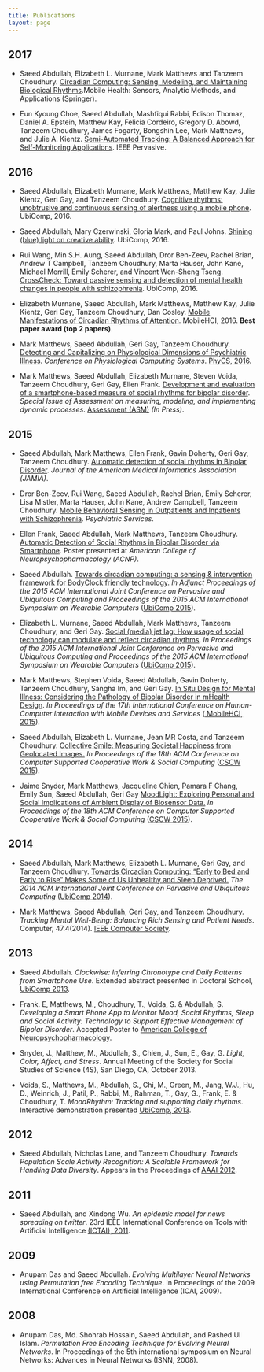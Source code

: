 ```yaml
---
title: Publications
layout: page
---
```


2017
---
* Saeed Abdullah, Elizabeth L. Murnane, Mark Matthews and Tanzeem Choudhury. <a href="https://link.springer.com/chapter/10.1007/978-3-319-51394-2_3">Circadian Computing: Sensing, Modeling, and Maintaining Biological Rhythms</a>.Mobile Health: Sensors, Analytic Methods, and Applications (Springer). 

* Eun Kyoung Choe, Saeed Abdullah, Mashfiqui Rabbi, Edison Thomaz, Daniel A. Epstein, Matthew Kay, Felicia Cordeiro, Gregory D. Abowd, Tanzeem Choudhury, James Fogarty, Bongshin Lee, Mark Matthews, and Julie A. Kientz. <a href="http://ieeexplore.ieee.org/abstract/document/7807194/"> Semi-Automated Tracking: A Balanced Approach for Self-Monitoring Applications</a>. IEEE Pervasive.

2016
----
* Saeed Abdullah, Elizabeth Murnane, Mark Matthews, Matthew Kay, Julie Kientz, Geri Gay, and Tanzeem Choudhury. <a href="https://dl.acm.org/citation.cfm?doid=2971648.2971712">Cognitive rhythms: unobtrusive and continuous sensing of alertness using a mobile phone</a>. UbiComp, 2016.

* Saeed Abdullah, Mary Czerwinski, Gloria Mark, and Paul Johns. <a href="https://dl.acm.org/citation.cfm?doid=2971648.2971751">Shining (blue) light on creative ability</a>. UbiComp, 2016.

* Rui Wang, Min S.H. Aung, Saeed Abdullah, Dror Ben-Zeev, Rachel Brian, Andrew T Campbell, Tanzeem Choudhury, Marta Hauser, John Kane, Michael Merrill, Emily Scherer, and Vincent Wen-Sheng Tseng. <a href="https://dl.acm.org/citation.cfm?doid=2971648.2971740">CrossCheck: Toward passive sensing and detection of mental health changes in people with schizophrenia</a>. UbiComp, 2016.

* <i class="fa fa-trophy" aria-hidden="true"></i> Elizabeth Murnane, Saeed Abdullah, Mark Matthews, Matthew Kay, Julie Kientz, Geri Gay, Tanzeem Choudhury, Dan Cosley. <a href="https://dl.acm.org/citation.cfm?id=2935383">Mobile Manifestations of Circadian Rhythms of Attention</a>. MobileHCI, 2016. **Best paper award (top 2 papers)**.

* Mark Matthews, Saeed Abdullah, Geri Gay, Tanzeem Choudhury. <a href="#">Detecting and Capitalizing on Physiological Dimensions of Psychiatric Illness</a>. <em>Conference on Physiological Computing Systems</em>. <a href="http://www.phycs.org/">PhyCS, 2016</a>.

* Mark Matthews, Saeed Abdullah, Elizabeth Murnane, Steven Voida, Tanzeem Choudhury, Geri Gay, Ellen Frank. <a href="#">Development and evaluation of a smartphone-based measure of social rhythms for bipolar disorder</a>. <em>Special Issue of Assessment on measuring, modeling, and implementing dynamic processes</em>. <a href="https://us.sagepub.com/en-us/nam/assessment/journal201629">Assessment (ASM)</a> <em>(In Press)</em>.

2015
----
* Saeed Abdullah, Mark Matthews, Ellen Frank, Gavin Doherty, Geri Gay, Tanzeem Choudhury. <a href="http://dx.doi.org/10.1093/jamia/ocv200"> Automatic detection of social rhythms in Bipolar Disorder</a>. <em>Journal of the American Medical Informatics Association (JAMIA)</em>.

* Dror Ben-Zeev, Rui Wang, Saeed Abdullah, Rachel Brian, Emily Scherer, Lisa Mistler, Marta Hauser, John Kane, Andrew Campbell, Tanzeem Choudhury. <a href="http://dx.doi.org/10.1176/appi.ps.201500130">Mobile Behavioral Sensing in Outpatients and Inpatients with Schizophrenia</a>. <em>Psychiatric Services</em>.

* Ellen Frank, Saeed Abdullah, Mark Matthews, Tanzeem Choudhury. <a href="http://www.nature.com/npp/journal/v40/n1s/full/npp2015325a.html">Automatic Detection of Social Rhythms in Bipolar Disorder via Smartphone</a>. Poster presented at <em>American College of Neuropsychopharmacology (ACNP)</em>.

* Saeed Abdullah. <a href="https://dl.acm.org/citation.cfm?id=2801657">Towards circadian computing: a sensing & intervention framework for BodyClock friendly technology</a>. <em>In Adjunct Proceedings of the 2015 ACM International Joint Conference on Pervasive and Ubiquitous Computing and Proceedings of the 2015 ACM International Symposium on Wearable Computers</em> (<a href="http://ubicomp.org/ubicomp2015/">UbiComp 2015</a>).

* Elizabeth L. Murnane, Saeed Abdullah, Mark Matthews, Tanzeem Choudhury, and Geri Gay. <a href ="https://dl.acm.org/citation.cfm?id=2807522">Social (media) jet lag: How usage of social technology can modulate and reflect circadian rhythms</a>. <em>In Proceedings of the 2015 ACM International Joint Conference on Pervasive and Ubiquitous Computing and Proceedings of the 2015 ACM International Symposium on Wearable Computers</em> (<a href="http://ubicomp.org/ubicomp2015/">UbiComp 2015</a>).

* Mark Matthews, Stephen Voida, Saeed Abdullah, Gavin Doherty, Tanzeem Choudhury, Sangha Im, and Geri Gay. <a href="https://dl.acm.org/citation.cfm?id=2785866">In Situ Design for Mental Illness: Considering the Pathology of Bipolar Disorder in mHealth Design</a>. <em>In Proceedings of the 17th International Conference on Human-Computer Interaction with Mobile Devices and Services</em> (<a href="http://mobilehci.acm.org/2015/"> MobileHCI, 2015</a>).

*  Saeed Abdullah, Elizabeth L. Murnane, Jean MR Costa, and Tanzeem Choudhury.
<a href="http://dl.acm.org/citation.cfm?id=2675186">Collective Smile: Measuring Societal Happiness from Geolocated Images.</a> <em>In Proceedings of the 18th ACM Conference on Computer Supported Cooperative Work & Social Computing</em> (<a href="http://cscw.acm.org/2015/">CSCW 2015</a>).

* Jaime Snyder, Mark Matthews, Jacqueline Chien, Pamara F Chang, Emily Sun, Saeed Abdullah, Geri Gay
<a href="http://dl.acm.org/citation.cfm?id=2675191">MoodLight: Exploring Personal and Social Implications of Ambient Display of Biosensor Data.</a> <em>In Proceedings of the 18th ACM Conference on Computer Supported Cooperative Work & Social Computing</em> (<a href="http://cscw.acm.org/2015/">CSCW 2015</a>).


2014
----

* Saeed Abdullah, Mark Matthews, Elizabeth L. Murnane, Geri Gay, and Tanzeem Choudhury.
<a href="http://pac.cs.cornell.edu/pubs/clockwise-ubicomp-2014.pdf">Towards Circadian Computing: “Early to Bed and Early to Rise” Makes Some of Us Unhealthy and Sleep Deprived.</a> <em> The 2014 ACM International Joint Conference on Pervasive and Ubiquitous Computing</em> (<a href="http://ubicomp.org/ubicomp2014/">UbiComp 2014</a>).

* Mark Matthews, Saeed Abdullah, Geri Gay, and Tanzeem Choudhury. <em>Tracking Mental
Well-Being: Balancing Rich Sensing and Patient Needs</em>. Computer, 47.4(2014).
[IEEE Computer Society][ieee-computer-2014].

2013
----
* Saeed Abdullah.
<em>Clockwise: Inferring Chronotype and Daily Patterns from Smartphone Use</em>.
Extended abstract presented in Doctoral School, [UbiComp 2013][ubicomp-doctoral-school-2013].
* Frank. E, Matthews, M., Choudhury, T., Voida, S. & Abdullah, S.
<em>Developing a Smart Phone App to Monitor Mood, Social Rhythms, Sleep and Social Activity: Technology to Support Effective Management of Bipolar Disorder</em>.
Accepted Poster to [American College of Neuropsychopharmacology][poster-american-college-2013].

* Snyder, J., Matthew, M., Abdullah, S., Chien, J., Sun, E., Gay, G.
<em>Light, Color, Affect, and Stress</em>.
Annual Meeting of the Society for Social Studies of Science (4S), San Diego, CA, October 2013.

* Voida, S., Matthews, M., Abdullah, S., Chi, M., Green, M., Jang, W.J., Hu, D.,
Weinrich, J., Patil, P., Rabbi, M., Rahman, T., Gay, G., Frank, E. & Choudhury, T.
<em> MoodRhythm: Tracking and supporting daily rhythms</em>.
Interactive demonstration presented [UbiComp, 2013][ubicomp-moodrhythm-2013].

2012
----

* Saeed Abdullah, Nicholas Lane, and Tanzeem Choudhury.
<em>Towards Population Scale Activity Recognition: A Scalable Framework for Handling Data Diversity</em>.
Appears in the Proceedings of [AAAI 2012][aaai-2012].

2011
----

* Saeed Abdullah, and Xindong Wu.
<em> An epidemic model for news spreading on twitter</em>.
23rd IEEE International Conference on Tools with Artificial Intelligence
[(ICTAI), 2011][ictai-2011].

2009
----
* Anupam Das and Saeed Abdullah. <em>Evolving Multilayer Neural Networks using Permutation free Encoding Technique</em>. In Proceedings of the 2009 International Conference on Artificial Intelligence (ICAI, 2009).

2008
----
* Anupam Das, Md. Shohrab Hossain, Saeed Abdullah, and Rashed Ul Islam. <em>Permutation Free Encoding Technique for Evolving Neural Networks</em>. In Proceedings of the 5th international symposium on Neural Networks: Advances in Neural Networks (ISNN, 2008).






[ieee-computer-2014]: http://www.computer.org/csdl/mags/co/2014/index.html
[poster-american-college-2013]: http://www.nature.com/npp/journal/v38/n2s/full/npp2013279a.html
[ubicomp-moodrhythm-2013]: http://dl.acm.org/citation.cfm?id=2494111
[ubicomp-doctoral-school-2013]: http://www.ubicomp.org/ubicomp2013/dc/abdullah-jr-ds-crc.pdf
[aaai-2012]: http://www.aaai.org/ocs/index.php/AAAI/AAAI12/paper/viewFile/5169/5491
[ictai-2011]: http://www.cse.fau.edu/ictai2011/

